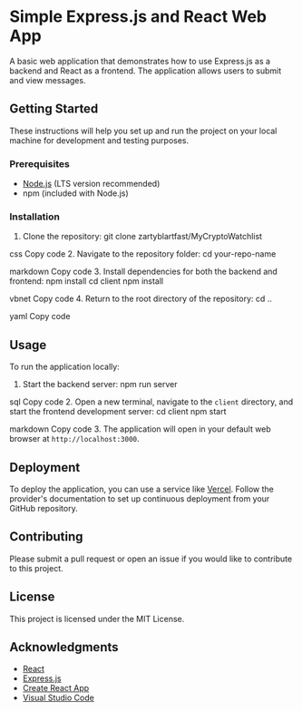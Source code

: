 # Simple Express.js and React Web App

A basic web application that demonstrates how to use Express.js as a backend and React as a frontend. The application allows users to submit and view messages.

## Getting Started

These instructions will help you set up and run the project on your local machine for development and testing purposes.

### Prerequisites

- [Node.js](https://nodejs.org/) (LTS version recommended)
- npm (included with Node.js)

### Installation

1. Clone the repository:
git clone zartyblartfast/MyCryptoWatchlist

css
Copy code
2. Navigate to the repository folder:
cd your-repo-name

markdown
Copy code
3. Install dependencies for both the backend and frontend:
npm install
cd client
npm install

vbnet
Copy code
4. Return to the root directory of the repository:
cd ..

yaml
Copy code

## Usage

To run the application locally:

1. Start the backend server:
npm run server

sql
Copy code
2. Open a new terminal, navigate to the `client` directory, and start the frontend development server:
cd client
npm start

markdown
Copy code
3. The application will open in your default web browser at `http://localhost:3000`.

## Deployment

To deploy the application, you can use a service like [Vercel](https://vercel.com/). Follow the provider's documentation to set up continuous deployment from your GitHub repository.

## Contributing

Please submit a pull request or open an issue if you would like to contribute to this project.

## License

This project is licensed under the MIT License.

## Acknowledgments

- [React](https://reactjs.org/)
- [Express.js](https://expressjs.com/)
- [Create React App](https://create-react-app.dev/)
- [Visual Studio Code](https://code.visualstudio.com/)